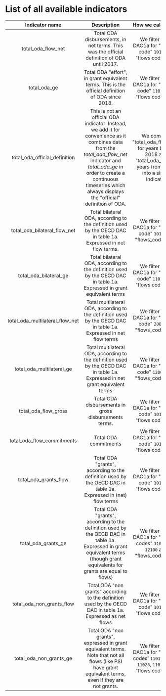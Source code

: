 # List of all available indicators


|         Indicator name          |                                                                                                                         Description                                                                                                                         |                                                 How we calculate it                                                  |
|:-------------------------------:|:-----------------------------------------------------------------------------------------------------------------------------------------------------------------------------------------------------------------------------------------------------------:|:--------------------------------------------------------------------------------------------------------------------:|
|       total_oda_flow_net        |                                                                                 Total ODA disbursements, in net terms. This was the official definition of ODA until 2017.                                                                                  |                       We filter table DAC1a for "aid type code" `1010` and "flows code" `1040`                       |
|          total_oda_ge           |                                                                              Total ODA "effort", in grant equivalent terms. This is the official definition of ODA since 2018.                                                                              |                      We filter table DAC1a for "aid type code" `11010` and "flows code" `1060`                       |
|  total_oda_official_definition  | This is not an official ODA indicator. Instead, we add it for convenience as it combines data from the _total_oda_flow_net_ indicator and _total_oda_ge_ in order to create a continuous timeseries which always displays the "official" definition of ODA. | We combine "total_oda_flow_net" for years before 2018 and "total_oda_ge" for years from 2018 into a single indicator |
|  total_oda_bilateral_flow_net   |                                                                       Total bilateral ODA, according to the definition used by the OECD DAC in table 1a. Expressed in net flow terms.                                                                       |                       We filter table DAC1a for "aid type code" `1015` and "flows_code" `1140`                       |
|     total_oda_bilateral_ge      |                                                                   Total bilateral ODA, according to the definition used by the OECD DAC in table 1a. Expressed in grant equivalent terms                                                                    |                      We filter table DAC1a for "aid type code" `11015` and "flows code" `1160`                       |
| total_oda_multilateral_flow_net |                                                                      Total multilateral ODA, according to the definition used by the OECD DAC in table 1a. Expressed in net flow terms                                                                      |                       We filter table DAC1a for "aid type code" `2000` and "flows_code" `1140`                       |
|    total_oda_multilateral_ge    |                                                                Total multilateral ODA, according to the definition used by the OECD DAC in table 1a. Expressed in net grant equivalent terms                                                                |                      We filter table DAC1a for "aid type code" `12000` and "flows_code" `1160`                       |
|      total_oda_flow_gross       |                                                                                                    Total ODA disbursements in gross disbursements terms.                                                                                                    |                       We filter table DAC1a for "aid type code" `1010` and "flows code" `1120`                       |
|   total_oda_flow_commitments    |                                                                                                                    Total ODA commitments                                                                                                                    |                       We filter table DAC1a for "aid type code" `1010` and "flows code" `1150`                       |
|      total_oda_grants_flow      |                                                                       Total ODA "grants", according to the definition used by the OECD DAC in table 1a. Expressed in (net) flow terms                                                                       |                       We filter table DAC1a for "aid type code" `1010` and "flows code" `1121`                       |
|       total_oda_grants_ge       |                                       Total ODA "grants", according to the definition used by the OECD DAC in table 1a. Expressed in grant equivalent terms (though grant equivalents for grants are equal to flows)                                        |                We filter table DAC1a for "aid type codes" `11016` and `12100` and "flows_code" `1160`                |
|    total_oda_non_grants_flow    |                                                                         Total ODA "non grants" according to the definition used by the OECD DAC in table 1a. Expressed as net flows                                                                         |                       We filter table DAC1a for "aid type code" `1010` and "flows code" `1122`                       |
|     total_oda_non_grants_ge     |                                                  Total ODA "non grants", expressed in grant equivalent terms. Note that not all flows (like PSI have grant equivalent terms, even if they are not grants.                                                   |        We filter table DAC1a for "aid type codes' `11017`, `12110`, `11026`, `11018` and "flows code" `1160`         |
